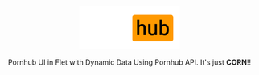 <div align="center">
  <img src="https://github.com/Kourva/CornHub/blob/main/assets/logo.png" width=200 />
  <p>Pornhub UI in Flet with Dynamic Data Using Pornhub API. It's just <b>CORN</b>!!</p>
</div>
